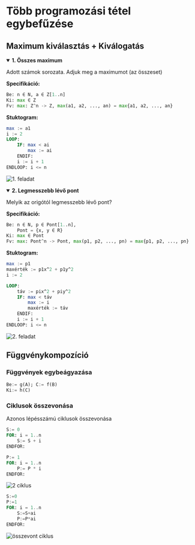 # Több programozási tétel egybefűzése

## Maximum kiválasztás + Kiválogatás

<details open>
<summary><b>1. Összes maximum</b></summary>

Adott számok sorozata. Adjuk meg a maximumot (az összeset)

**Specifikáció:**

```py
Be: n ∈ N, a ∈ Z[1..n]
Ki: max ∈ Z
Fv: max: Z^n -> Z, max(a1, a2, ..., an) = max{a1, a2, ..., an}
```

**Stuktogram:**

```sql
max := a1
i := 2
LOOP:
    IF: max < ai
        max := ai
    ENDIF:
    i := i + 1
ENDLOOP: i <= n
```

![1. feladat](./1.svg)

</details>

<details open>
<summary><b>2. Legmesszebb lévő pont</b></summary>

Melyik az origótól legmesszebb lévő pont?

**Specifikáció:**

```py
Be: n ∈ N, p ∈ Pont[1..n],
    Pont = {x, y ∈ R}
Ki: max ∈ Pont
Fv: max: Pont^n -> Pont, max(p1, p2, ..., pn) = max{p1, p2, ..., pn}
```

**Stuktogram:**

```sql
max := p1
maxérték := p1x^2 + p1y^2
i := 2

LOOP:
    táv := pix^2 + piy^2
    IF: max < táv
        max := i
        maxérték := táv
    ENDIF:
    i := i + 1
ENDLOOP: i <= n
```

![2. feladat](./2.svg)

## Függvénykompozíció

### Függvények egybeágyazása

```sql
Be:= g(A); C:= f(B)
Ki:= h(C)
```

### Ciklusok összevonása

Azonos lépésszámú ciklusok összevonása

```sql
S:= 0
FOR: i = 1..n
    S:= S + i
ENDFOR:

P:= 1
FOR: i = 1..n
    P:= P * i
ENDFOR:
```

![2 ciklus](./3.svg)

```sql
S:=0
P:=1
FOR: i = 1..n
    S:=S+ai
    P:=P*ai
ENDFOR:
```

![összevont ciklus](./4.svg)
